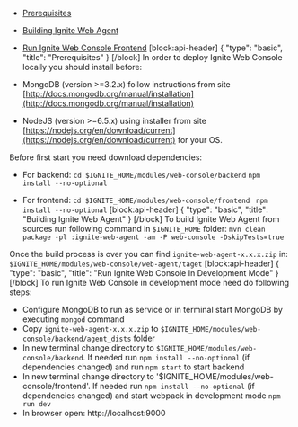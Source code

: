 * [Prerequisites](#prerequisites)
* [Building Ignite Web Agent](#building-ignite-web-agent)
* [Run Ignite Web Console Frontend](#run-ignite-web-console-in-development-mode)
[block:api-header]
{
  "type": "basic",
  "title": "Prerequisites"
}
[/block]
In order to deploy Ignite Web Console locally  you should install before:

* MongoDB (version >=3.2.x) follow instructions from site [http://docs.mongodb.org/manual/installation](http://docs.mongodb.org/manual/installation)
* NodeJS (version >=6.5.x) using installer from site [https://nodejs.org/en/download/current](https://nodejs.org/en/download/current) for your OS.

Before first start you need download dependencies:
* For backend:
`cd $IGNITE_HOME/modules/web-console/backend`
`npm install --no-optional`

* For frontend:
`cd $IGNITE_HOME/modules/web-console/frontend `
`npm install --no-optional`
[block:api-header]
{
  "type": "basic",
  "title": "Building Ignite Web Agent"
}
[/block]
To build Ignite Web Agent from sources run following command in `$IGNITE_HOME` folder:
`mvn clean package -pl :ignite-web-agent -am -P web-console -DskipTests=true`

Once the build process is over you can find `ignite-web-agent-x.x.x.zip` in: 
`$IGNITE_HOME/modules/web-console/web-agent/taget`
[block:api-header]
{
  "type": "basic",
  "title": "Run Ignite Web Console In Development Mode"
}
[/block]
To run Ignite Web Console in development mode need do following steps:
* Configure MongoDB to run as service or in terminal start MongoDB by executing `mongod` command
* Copy `ignite-web-agent-x.x.x.zip` to `$IGNITE_HOME/modules/web-console/backend/agent_dists` folder
* In new terminal change directory to `$IGNITE_HOME/modules/web-console/backend`.
If needed run `npm install --no-optional` (if dependencies changed) and run `npm start` to start backend
* In new terminal change directory to '$IGNITE_HOME/modules/web-console/frontend'.
If needed run `npm install --no-optional` (if dependencies changed) and start webpack in development mode `npm run dev`
* In browser open: http://localhost:9000